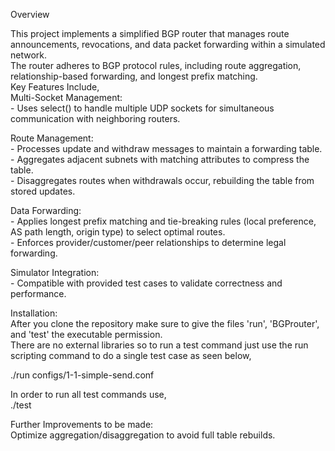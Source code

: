 Overview

This project implements a simplified BGP router that manages route announcements, revocations, and data packet forwarding within a simulated network.  
The router adheres to BGP protocol rules, including route aggregation, relationship-based forwarding, and longest prefix matching.  
Key Features Include,   
Multi-Socket Management:  
    - Uses select() to handle multiple UDP sockets for simultaneous communication with neighboring routers.  
       
Route Management:  
    - Processes update and withdraw messages to maintain a forwarding table.    
    - Aggregates adjacent subnets with matching attributes to compress the table.  
    - Disaggregates routes when withdrawals occur, rebuilding the table from stored updates.  
        
Data Forwarding:  
    - Applies longest prefix matching and tie-breaking rules (local preference, AS path length, origin type) to select optimal routes.  
    - Enforces provider/customer/peer relationships to determine legal forwarding.   
         
Simulator Integration:   
    - Compatible with provided test cases to validate correctness and performance.    

Installation:  
After you clone the repository make sure to give the files 'run', 'BGProuter', and 'test' the executable permission.  
There are no external libraries so to run a test command just use the run scripting command to do a single test case as seen below,  

./run configs/1-1-simple-send.conf  

In order to run all test commands use,   
./test

Further Improvements to be made:   
    Optimize aggregation/disaggregation to avoid full table rebuilds.
